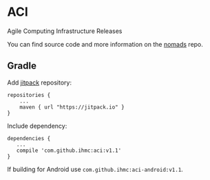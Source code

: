 # ACI
Agile Computing Infrastructure Releases

You can find source code and more information on the [nomads](https://github.com/ihmc/nomads) repo.

## Gradle
Add [jitpack](https://jitpack.io/) repository:
```
repositories {
    ...
    maven { url "https://jitpack.io" }
}
```

Include dependency:
```
dependencies {
   ...
   compile 'com.github.ihmc:aci:v1.1'
}
```

If building for Android use `com.github.ihmc:aci-android:v1.1`.
